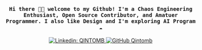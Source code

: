 <h4 align="center"><samp> Hi there 👋🏾  welcome to my Github! I'm a Chaos Engineering Enthusiast, Open Source Contributor, and Amatuer Programmer. I also like Design and I'm exploring AI Program ☁️ </samp></h4>

<p align="center" dir="auto">
  <a href="https://www.linkedin.com/in/qintomb/" rel="nofollow">
    <img src="https://img.shields.io/badge/-QINTOMB-blue?style=flat-square&logo=Linkedin&logoColor=white&link=https://www.linkedin.com/in/qintomb/" 
         alt="Linkedin: QINTOMB" 
         style="max-width: 100%;">
  </a>
<a href="https://github.com/qintmb"><img src="https://camo.githubusercontent.com/5908b9fcda5fdca56908378d68c001ab20a2a85b893229e40033931e34c05197/68747470733a2f2f696d672e736869656c64732e696f2f6769746875622f666f6c6c6f776572732f676b68616e3230353f6c6162656c3d666f6c6c6f77267374796c653d736f6369616c" alt="GitHub Qintomb" data-canonical-src="https://img.shields.io/github/followers/qintmb?label=follow&amp;style=social" style="max-width: 100%;"></a>
</p>
